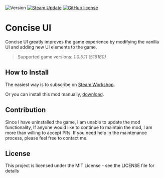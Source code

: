 ![Version](https://img.shields.io/badge/version-1.6.0-blue)
[![Steam Update](https://img.shields.io/badge/steam-up%20to%20date-green)](https://steamcommunity.com/sharedfiles/filedetails/?id=1671978687)
[![GitHub license](https://img.shields.io/github/license/JLMin/ConciseUI)](https://github.com/JLMin/ConciseUI/blob/master/LICENSE)

# Concise UI

Concise UI greatly improves the game experience by modifying the vanilla UI and adding new UI elements to the game.

> Supported game versions: _1.0.5.11 (516180)_

## How to Install

The easiest way is to subscribe on [Steam Workshop](https://steamcommunity.com/sharedfiles/filedetails/?id=1671978687).

Or you can install this mod manually, [download](https://github.com/JLMin/ConciseUI/releases).

## Contribution
Since I have uninstalled the game, I am unable to update the mod functionality,
If anyone would like to continue to maintain the mod, I am more than willing to accept PRs.
If you need help in the maintenance process, please feel free to contact me.

## License

This project is licensed under the MIT License - see the LICENSE file for details
